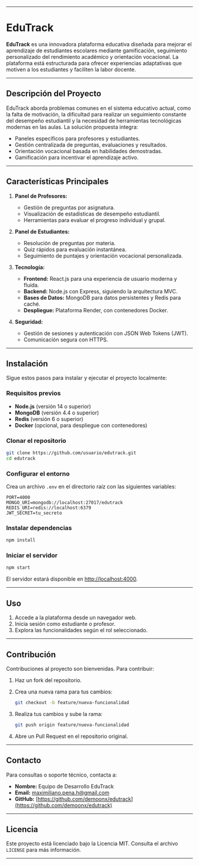 
---

# EduTrack

**EduTrack** es una innovadora plataforma educativa diseñada para mejorar el aprendizaje de estudiantes escolares mediante gamificación, seguimiento personalizado del rendimiento académico y orientación vocacional. La plataforma está estructurada para ofrecer experiencias adaptativas que motiven a los estudiantes y faciliten la labor docente.

---

## Descripción del Proyecto

EduTrack aborda problemas comunes en el sistema educativo actual, como la falta de motivación, la dificultad para realizar un seguimiento constante del desempeño estudiantil y la necesidad de herramientas tecnológicas modernas en las aulas. La solución propuesta integra:

* Paneles específicos para profesores y estudiantes.
* Gestión centralizada de preguntas, evaluaciones y resultados.
* Orientación vocacional basada en habilidades demostradas.
* Gamificación para incentivar el aprendizaje activo.

---

## Características Principales

1. **Panel de Profesores:**

   * Gestión de preguntas por asignatura.
   * Visualización de estadísticas de desempeño estudiantil.
   * Herramientas para evaluar el progreso individual y grupal.

2. **Panel de Estudiantes:**

   * Resolución de preguntas por materia.
   * Quiz rápidos para evaluación instantánea.
   * Seguimiento de puntajes y orientación vocacional personalizada.

3. **Tecnología:**

   * **Frontend:** React.js para una experiencia de usuario moderna y fluida.
   * **Backend:** Node.js con Express, siguiendo la arquitectura MVC.
   * **Bases de Datos:** MongoDB para datos persistentes y Redis para caché.
   * **Despliegue:** Plataforma Render, con contenedores Docker.

4. **Seguridad:**

   * Gestión de sesiones y autenticación con JSON Web Tokens (JWT).
   * Comunicación segura con HTTPS.

---

## Instalación

Sigue estos pasos para instalar y ejecutar el proyecto localmente:

### Requisitos previos

* **Node.js** (versión 14 o superior)
* **MongoDB** (versión 4.4 o superior)
* **Redis** (versión 6 o superior)
* **Docker** (opcional, para despliegue con contenedores)

### Clonar el repositorio

```bash
git clone https://github.com/usuario/edutrack.git
cd edutrack
```

### Configurar el entorno

Crea un archivo `.env` en el directorio raíz con las siguientes variables:

```env
PORT=4000
MONGO_URI=mongodb://localhost:27017/edutrack
REDIS_URI=redis://localhost:6379
JWT_SECRET=tu_secreto
```

### Instalar dependencias

```bash
npm install
```

### Iniciar el servidor

```bash
npm start
```

El servidor estará disponible en [http://localhost:4000](http://localhost:4000).

---

## Uso

1. Accede a la plataforma desde un navegador web.
2. Inicia sesión como estudiante o profesor.
3. Explora las funcionalidades según el rol seleccionado.

---

## Contribución

Contribuciones al proyecto son bienvenidas. Para contribuir:

1. Haz un fork del repositorio.
2. Crea una nueva rama para tus cambios:

   ```bash
   git checkout -b feature/nueva-funcionalidad
   ```
3. Realiza tus cambios y sube la rama:

   ```bash
   git push origin feature/nueva-funcionalidad
   ```
4. Abre un Pull Request en el repositorio original.

---

## Contacto

Para consultas o soporte técnico, contacta a:

* **Nombre:** Equipo de Desarrollo EduTrack
* **Email:** [maximiliano.pena.h@gmail.com](mailto:maximiliano.pena.h@gmail.com)
* **GitHub:** [https://github.com/demoonx/edutrack](https://github.com/demoonx/edutrack)

---

## Licencia

Este proyecto está licenciado bajo la Licencia MIT. Consulta el archivo `LICENSE` para más información.

---
